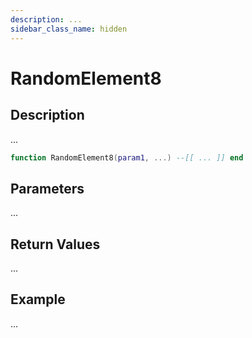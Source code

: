 ```yaml
---
description: ...
sidebar_class_name: hidden
---
```


# RandomElement8

## Description

...

```lua
function RandomElement8(param1, ...) --[[ ... ]] end
```

## Parameters

...

## Return Values

...

## Example

...

